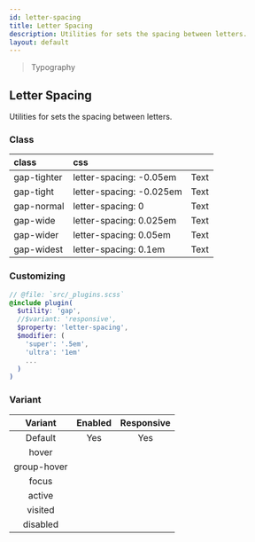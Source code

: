 ```yaml
---
id: letter-spacing
title: Letter Spacing
description: Utilities for sets the spacing between letters.
layout: default
---
```


> Typography

## Letter Spacing

Utilities for sets the spacing between letters.

### Class

| <span class="px-3 py-1 text-white bg-charcoal-100 rounded-full">class</span> | <span class="px-3 py-1 text-white bg-charcoal-100 rounded-full">css</span> | |
|:--|:--|:-:|
| gap-tighter | letter-spacing: -0.05em | <y class="text-lg gap-tighter">Text</y> |
| gap-tight | letter-spacing: -0.025em | <y class="text-lg gap-tight">Text</y> |
| gap-normal | letter-spacing: 0 | <y class="text-lg gap-normal">Text</y> |
| gap-wide | letter-spacing: 0.025em | <y class="text-lg gap-wide">Text</y> |
| gap-wider | letter-spacing: 0.05em | <y class="text-lg gap-wider">Text</y> |
| gap-widest | letter-spacing: 0.1em | <y class="text-lg gap-widest">Text</y> |

### Customizing

```scss
// @file: `src/_plugins.scss`
@include plugin(
  $utility: 'gap',
  //$variant: 'responsive',
  $property: 'letter-spacing',
  $modifier: (
    'super': '.5em',
    'ultra': '1em'
    ...
  )
)
```

### Variant

| <span class="font-semibold underline">Variant</span> | <span class="font-semibold underline">Enabled</span> | <span class="font-semibold underline">Responsive</span> |
|:-:|:-:|:-:|
| Default | Yes | Yes |
| hover| | |
| group-hover | | |
| focus | | |
| active | | |
| visited | | |
| disabled | | |